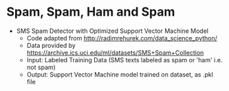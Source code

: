 # Spam, Spam, Ham and Spam

- SMS Spam Detector with Optimized Support Vector Machine Model
  - Code adapted from http://radimrehurek.com/data_science_python/
  - Data provided by  https://archive.ics.uci.edu/ml/datasets/SMS+Spam+Collection
  - Input:            Labeled Training Data (SMS texts labeled as spam or 'ham' i.e. not spam)
  - Output:           Support Vector Machine model trained on dataset, as .pkl file
